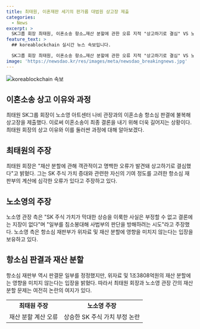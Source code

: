 ```yaml
---
title: 최태원, 이혼재판 세기의 판가름 대법원 상고장 제출
categories:
  - News
excerpt: >
  SK그룹 회장 최태원, 이혼소송 항소…재산 분할에 관한 오류 지적 "상고하기로 결심" VS 노소영 "SK 주식 가치 상승 사실 부정 불가" 20일, 서울고법 가사2부에 최태원 SK그룹 회장이 이혼소송 항소장을 제출했다. 최 회장은 "재산 분할에 오류가 있어 상고하기로 결심했다"고 밝히며, SK 주식 가치 증가 관련 계산에 치명적 오류가 있다고 주장했다. 반면, 노소영 측은 "SK 주식 가치 증가는 부정불가"라며 "판결에 결론지장 없다"고 주장했다. 판결문 일부 정정에도 영향 미치지 않는 것으로 입장을 밝힌 항소심 재판부의 입장도 나왔다.
feature_text: >
  ## koreablockchain 실시간 뉴스 속보입니다.

  SK그룹 회장 최태원, 이혼소송 항소…재산 분할에 관한 오류 지적 "상고하기로 결심" VS 노소영 "SK 주식 가치 상승 사실 부정 불가" 20일, 서울고법 가사2부에 최태원 SK그룹 회장이 이혼소송 항소장을 제출했다. 최 회장은 "재산 분할에 오류가 있어 상고하기로 결심했다"고 밝히며, SK 주식 가치 증가 관련 계산에 치명적 오류가 있다고 주장했다. 반면, 노소영 측은 "SK 주식 가치 증가는 부정불가"라며 "판결에 결론지장 없다"고 주장했다. 판결문 일부 정정에도 영향 미치지 않는 것으로 입장을 밝힌 항소심 재판부의 입장도 나왔다.
image: 'https://newsdao.kr/res/images/meta/newsdao_breakingnews.jpg'
---
```


<p><img src="https://newsdao.kr/res/images/meta/newsdao_breakingnews.jpg" alt="koreablockchain 속보" /></p>

<h2 data-ke-size="size26">이혼소송 상고 이유와 과정</h2>

<p data-ke-size="size16">최태원 SK그룹 회장이 노소영 아트센터 나비 관장과의 이혼소송 항소심 판결에 불복해 상고장을 제출했다. 이로써 이혼소송이 최종 결론을 내기 위해 더욱 길어지는 상황이다. 최태원 회장의 상고 이유와 이를 둘러싼 과정에 대해 알아보겠다.</p>

<h2 data-ke-size="size26">최태원의 주장</h2>

<p data-ke-size="size16">최태원 회장은 "재산 분할에 관해 객관적이고 명백한 오류가 발견돼 상고하기로 결심했다"고 밝혔다. 그는 SK 주식 가치 증대와 관련한 자신의 기여 정도를 고려한 항소심 재판부의 계산에 심각한 오류가 있다고 주장하고 있다.</p>

<h2 data-ke-size="size26">노소영의 주장</h2>

<p data-ke-size="size16">노소영 관장 측은 "SK 주식 가치가 막대한 상승을 이룩한 사실은 부정할 수 없고 결론에는 지장이 없다"며 "일부를 침소봉대해 사법부의 판단을 방해하려는 시도"라고 주장했다. 노소영 측은 항소심 재판부가 위자료 및 재산 분할에 영향을 미치지 않는다는 입장을 보유하고 있다.</p>

<h2 data-ke-size="size26">항소심 판결과 재산 분할</h2>

<p data-ke-size="size16">항소심 재판부 역시 판결문 일부를 정정했지만, 위자료 및 1조3808억원의 재산 분할에는 영향을 미치지 않는다는 입장을 밝혔다. 따라서 최태원 회장과 노소영 관장 간의 재산 분할 문제는 여전히 논란의 여지가 있다.</p>

<table>
  <tr>
    <td style="text-align: center; height: 17px;"><b>최태원 주장</b></td>
    <td style="text-align: center; height: 17px;"><b>노소영 주장</b></td>
  </tr>
  <tr>
    <td style="text-align: center; height: 17px;">재산 분할 계산 오류</td>
    <td style="text-align: center; height: 17px;">상승한 SK 주식 가치 부정 논란</td>
  </tr>
</table>

<p data-ke-size="size16">&nbsp;</p>

<p data-ke-size="size16">&nbsp;</p>

<p data-ke-size="size16">&nbsp;</p>

